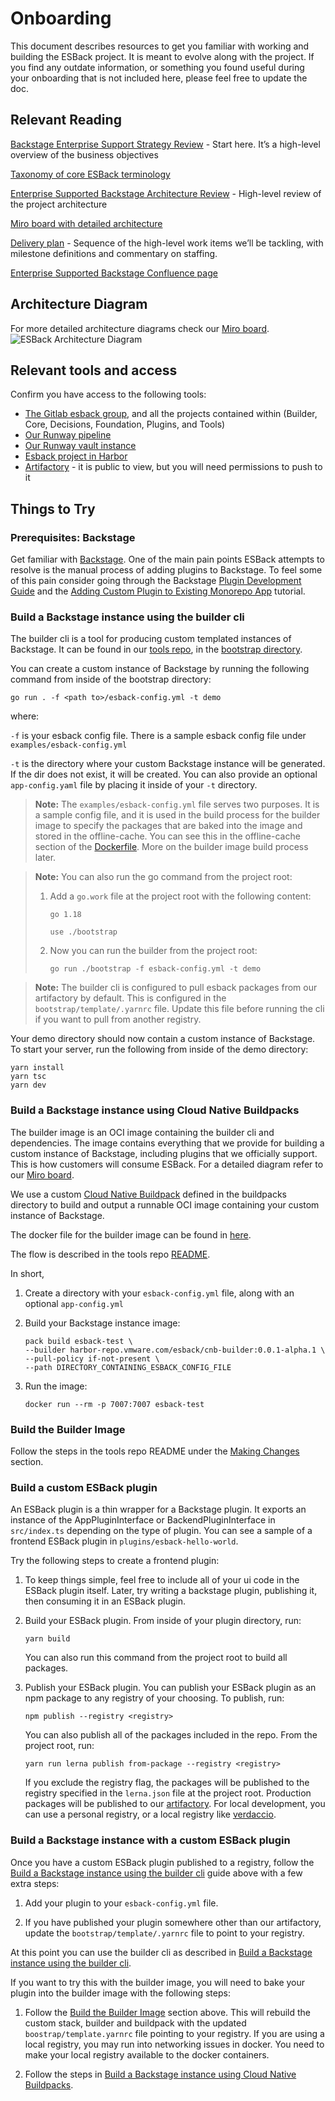 # Onboarding

This document describes resources to get you familiar with working and building the ESBack project. It is meant to evolve along with the project. If you find any outdate information, or something you found useful during your onboarding that is not included here, please feel free to update the doc.

## Relevant Reading

[Backstage Enterprise Support Strategy Review](https://docs.google.com/document/d/1QxMhHVxsPnMXBCJQgE9_U0oXKjzyScLqm7B1lyEP8qw/edit) - Start here. It’s a high-level overview of the business objectives

[Taxonomy of core ESBack terminology](https://docs.google.com/document/d/1x8_1eq8yyBzwq4r_twzPzI3pdDPrqWkh3c1xs9Ya8Uc/edit)

[Enterprise Supported Backstage Architecture Review](https://docs.google.com/document/d/1jBpTVpg8ABavhVUzDKTri-LbdNE4pLpxQRtljMEDC84/edit) - High-level review of the project architecture

[Miro board with detailed architecture](https://miro.com/app/board/uXjVOpj4AGc=/?moveToWidget=3458764533901823314&cot=14)

[Delivery plan](https://docs.google.com/presentation/d/1mBADhpKO4zCcegbfLJRIoes-763eF80cCyDzYWI_DaA/edit#slide=id.p1) - Sequence of the high-level work items we’ll be tackling, with milestone definitions and commentary on staffing.

[Enterprise Supported Backstage Confluence page](https://confluence.eng.vmware.com/display/CNA/Enterprise+Supported+Backstage)

## Architecture Diagram

For more detailed architecture diagrams check our [Miro board](https://miro.com/app/board/uXjVOpj4AGc=/?moveToWidget=3458764533901823314&cot=14).
![ESBack Architecture Diagram](architecture-diagram.jpg)

## Relevant tools and access

Confirm you have access to the following tools:

- [The Gitlab esback group](https://gitlab.eng.vmware.com/esback), and all the projects contained within (Builder, Core, Decisions, Foundation, Plugins, and Tools)
- [Our Runway pipeline](https://runway-ci-sfo.eng.vmware.com/)
- [Our Runway vault instance](https://runway-vault-sfo.eng.vmware.com/ui/vault/secrets/runway_concourse/list/esback/)
- [Esback project in Harbor](https://harbor-repo.vmware.com/harbor/projects/3358050/repositories)
- [Artifactory](https://artifactory.eng.vmware.com/ui/repos/tree/General/esback-npm-local) - it is public to view, but you will need permissions to push to it

## Things to Try

### Prerequisites: Backstage

Get familiar with [Backstage](https://backstage.io/). One of the main pain points ESBack attempts to resolve is the manual process of adding plugins to Backstage. To feel some of this pain consider going through the Backstage [Plugin Development Guide](https://backstage.io/docs/plugins/plugin-development) and the [Adding Custom Plugin to Existing Monorepo App](https://backstage.io/docs/tutorials/quickstart-app-plugin) tutorial.

### Build a Backstage instance using the builder cli

The builder cli is a tool for producing custom templated instances of Backstage. It can be found in our [tools repo](https://gitlab.eng.vmware.com/esback/tools/-/tree/main/), in the [bootstrap directory](https://gitlab.eng.vmware.com/esback/tools/-/tree/main/bootstrap).

You can create a custom instance of Backstage by running the following command from inside of the bootstrap directory:

```
go run . -f <path to>/esback-config.yml -t demo
```

where:

`-f` is your esback config file. There is a sample esback config file under `examples/esback-config.yml`

`-t` is the directory where your custom Backstage instance will be generated. If the dir does not exist, it will be created. You can also provide an optional `app-config.yaml` file by placing it inside of your `-t` directory.

> **Note:** The `examples/esback-config.yml` file serves two purposes. It is a sample config file, and it is used in the build process for the builder image to specify the packages that are baked into the image and stored in the offline-cache. You can see this in the offline-cache section of the [Dockerfile](https://gitlab.eng.vmware.com/esback/tools/-/blob/main/Dockerfile). More on the builder image build process later.

> **Note:** You can also run the go command from the project root:
>
> 1.  Add a `go.work` file at the project root with the following content:
>
>     ```
>     go 1.18
>
>     use ./bootstrap
>     ```
>
> 1.  Now you can run the builder from the project root:
>
>     ```
>     go run ./bootstrap -f esback-config.yml -t demo
>     ```

> **Note:** The builder cli is configured to pull esback packages from our artifactory by default. This is configured in the `bootstrap/template/.yarnrc` file. Update this file before running the cli if you want to pull from another registry.

Your demo directory should now contain a custom instance of Backstage. To start your server, run the following from inside of the demo directory:

```
yarn install
yarn tsc
yarn dev
```

### Build a Backstage instance using Cloud Native Buildpacks

The builder image is an OCI image containing the builder cli and dependencies. The image contains everything that we provide for building a custom instance of Backstage, including plugins that we officially support. This is how customers will consume ESBack. For a detailed diagram refer to our [Miro board](https://miro.com/app/board/uXjVOpj4AGc=/).

We use a custom [Cloud Native Buildpack](https://buildpacks.io/) defined in the buildpacks directory to build and output a runnable OCI image containing your custom instance of Backstage.

The docker file for the builder image can be found in [here](https://gitlab.eng.vmware.com/esback/tools/-/blob/main/Dockerfile).

The flow is described in the tools repo [README](https://gitlab.eng.vmware.com/esback/tools/-/blob/main/README.md).

In short,

1. Create a directory with your `esback-config.yml` file, along with an optional `app-config.yml`

2. Build your Backstage instance image:

   ```
   pack build esback-test \
   --builder harbor-repo.vmware.com/esback/cnb-builder:0.0.1-alpha.1 \
   --pull-policy if-not-present \
   --path DIRECTORY_CONTAINING_ESBACK_CONFIG_FILE
   ```

3. Run the image:

   ```
   docker run --rm -p 7007:7007 esback-test
   ```

### Build the Builder Image

Follow the steps in the tools repo README under the [Making Changes](https://gitlab.eng.vmware.com/esback/tools/-/blob/main/README.md#making-changes) section.

### Build a custom ESBack plugin

An ESBack plugin is a thin wrapper for a Backstage plugin. It exports an instance of the AppPluginInterface or BackendPluginInterface in `src/index.ts` depending on the type of plugin. You can see a sample of a frontend ESBack plugin in `plugins/esback-hello-world`.

Try the following steps to create a frontend plugin:

1. To keep things simple, feel free to include all of your ui code in the ESBack plugin itself. Later, try writing a backstage plugin, publishing it, then consuming it in an ESBack plugin.

1. Build your ESBack plugin. From inside of your plugin directory, run:

   ```
   yarn build
   ```

   You can also run this command from the project root to build all packages.

1. Publish your ESBack plugin. You can publish your ESBack plugin as an npm package to any registry of your choosing. To publish, run:

   ```
   npm publish --registry <registry>
   ```

   You can also publish all of the packages included in the repo. From the project root, run:

   ```
   yarn run lerna publish from-package --registry <registry>
   ```

   If you exclude the registry flag, the packages will be published to the registry specified in the `lerna.json` file at the project root. Production packages will be published to our [artifactory](https://artifactory.eng.vmware.com/artifactory/api/npm/esback-npm-local/). For local development, you can use a personal registry, or a local registry like [verdaccio](https://verdaccio.org/).

### Build a Backstage instance with a custom ESBack plugin

Once you have a custom ESBack plugin published to a registry, follow the [Build a Backstage instance using the builder cli](#build-a-backstage-instance-using-the-builder-cli) guide above with a few extra steps:

1. Add your plugin to your `esback-config.yml` file.

1. If you have published your plugin somewhere other than our artifactory, update the `bootstrap/template/.yarnrc` file to point to your registry.

At this point you can use the builder cli as described in [Build a Backstage instance using the builder cli](link).

If you want to try this with the builder image, you will need to bake your plugin into the builder image with the following steps:

1. Follow the [Build the Builder Image](#build-the-builder-image) section above. This will rebuild the custom stack, builder and buildpack with the updated `boostrap/template.yarnrc` file pointing to your registry. If you are using a local registry, you may run into networking issues in docker. You need to make your local registry available to the docker containers.

2. Follow the steps in [Build a Backstage instance using Cloud Native Buildpacks](#build-a-backstage-instance-using-cloud-native-buildpacks).
